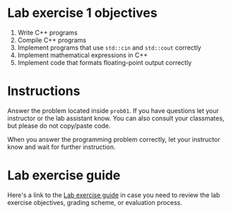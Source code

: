 # Lab exercise 1 objectives
1. Write C++ programs
2. Compile C++ programs
3. Implement programs that use `std::cin` and `std::cout` correctly
4. Implement mathematical expressions in C++
5. Implement code that formats floating-point output correctly

# Instructions
Answer the problem located inside `prob01`. If you have questions let your instructor or the lab assistant know. You can also consult your classmates, but please do not copy/paste code.

When you answer the programming problem correctly, let your instructor know and wait for further instruction.

# Lab exercise guide
Here's a link to the [Lab exercise guide](https://docs.google.com/document/d/1lQbkLPyOgf9_DOOQiNjotyj6k_R8IepTGqGc3uea7es/edit?usp=sharing) in case you need to review the lab exercise objectives, grading scheme, or evaluation process.
